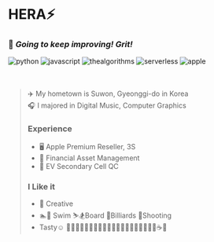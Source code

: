 # HERA⚡️

### 🌱  *Going to keep improving!  Grit!*  


![python](https://img.shields.io/badge/python-➤➣➣➣➣-3776AB?style=plastic&logo=Python&logoColor=white)      ![javascript](https://img.shields.io/badge/JS-➤➣➣➣➣-F7DF1E?style=plastic&logo=javascript&logoColor=white)       ![thealgorithms](https://img.shields.io/badge/AI-➤➣➣➣➣-813588?style=plastic&logo=thealgorithms&logoColor=white)       ![serverless](https://img.shields.io/badge/Server-➤➣➣➣➣-64BC4B?style=plastic&logo=serverless&logoColor=white)      ![apple](https://img.shields.io/badge/ios-➤➣➣➣➣-E8E8E8?style=plastic&logo=apple&logoColor=white)  
<br>
<br>
> ✈️ My hometown is Suwon, Gyeonggi-do in Korea  
> 🎧 I majored in Digital Music, Computer Graphics
>
> ### Experience
> - 🖥 ️Apple Premium Reseller, 3S
> - 🏦 Financial Asset Management
> - 🚗 EV Secondary Cell QC
>
> ### I Like it
> - 🦄 Creative
> - 🏊🤿 Swim ⛷️🏂Board 🎱Billiards 🔫Shooting
> - Tasty☺️ 🥐🧀🍳🥩🍖🍔🍕🍝🍜🍤🥟🍲🍧🍨🍦🧁🍰🍮🍫🍪☕️🍹

